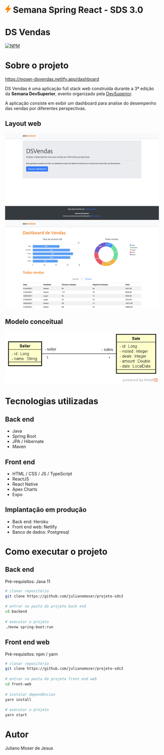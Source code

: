 # ![DevSuperior logo](https://raw.githubusercontent.com/devsuperior/bds-assets/main/ds/devsuperior-logo-small.png) Semana Spring React - SDS 3.0

# DS Vendas
[![NPM](https://img.shields.io/npm/l/react)](https://github.com/julianomoser/projeto-sds3/blob/main/LICENSE) 

# Sobre o projeto

https://moser-dsvendas.netlify.app/dashboard

DS Vendas é uma aplicação full stack web construída durante a 3ª edição da **Semana DevSuperior**, evento organizado pela [DevSuperior](https://devsuperior.com.br "Site da DevSuperior").

A aplicação consiste em exibir um dashboard para analise do desempenho das vendas por diferentes perspectivas.

## Layout web
![Mobile 1](https://github.com/julianomoser/assets/blob/main/raw/main/sds2/DSVendas%20Dashboard.png) ![Web 2](https://github.com/julianomoser/assets/blob/main/raw/main/sds2/DSVendas.png)

## Modelo conceitual
![Modelo Conceitual](https://github.com/julianomoser/assets/blob/main/raw/main/sds2/conceitual.png)

# Tecnologias utilizadas
## Back end
- Java
- Spring Boot
- JPA / Hibernate
- Maven
## Front end
- HTML / CSS / JS / TypeScript
- ReactJS
- React Native
- Apex Charts
- Expo
## Implantação em produção
- Back end: Heroku
- Front end web: Netlify
- Banco de dados: Postgresql

# Como executar o projeto

## Back end
Pré-requisitos: Java 11

```bash
# clonar repositório
git clone https://github.com/julianomoser/projeto-sds3

# entrar na pasta do projeto back end
cd backend

# executar o projeto
./mvnw spring-boot:run
```

## Front end web
Pré-requisitos: npm / yarn

```bash
# clonar repositório
git clone https://github.com/julianomoser/projeto-sds3

# entrar na pasta do projeto front end web
cd front-web

# instalar dependências
yarn install

# executar o projeto
yarn start
```

# Autor

Juliano Moser de Jesus
